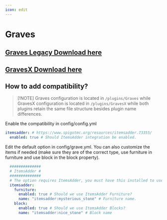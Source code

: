 ```yaml
---
icon: edit
---
```


# Graves

## [Graves Legacy Download here](https://www.spigotmc.org/resources/graves.74208/)

## [GravesX Download here](https://www.spigotmc.org/resources/gravesx.118271/)

## How to add compatibility?

> \[!NOTE] Graves configuration is located in `/plugins/Graves` while GravesX configuration is located in `/plugins/GravesX` while both plugins retain the same file structure besides plugin name differences.

Enable the compatibility in config/config.yml

```yaml
itemsadder: # https://www.spigotmc.org/resources/itemsadder.73355/
  enabled: true # Should ItemsAdder integration be enabled.
```

Edit the default option in config/grave.yml. You can also customize the items if needed (make sure they are of the correct type, use furniture in furniture and use block in the block property).

```yaml
  ##############
  # ItemsAdder #
  ##############
  # The option requires ItemsAdder, you must have this installed to use models.
  itemsadder:
    furniture:
      enabled: true # Should we use ItemsAdder Furniture?
      name: "itemsadder:mysterious_stone" # Furniture name.
    block:
      enabled: true # Should we use ItemsAdder Blocks?
      name: "itemsadder:nice_stone" # Block name
```